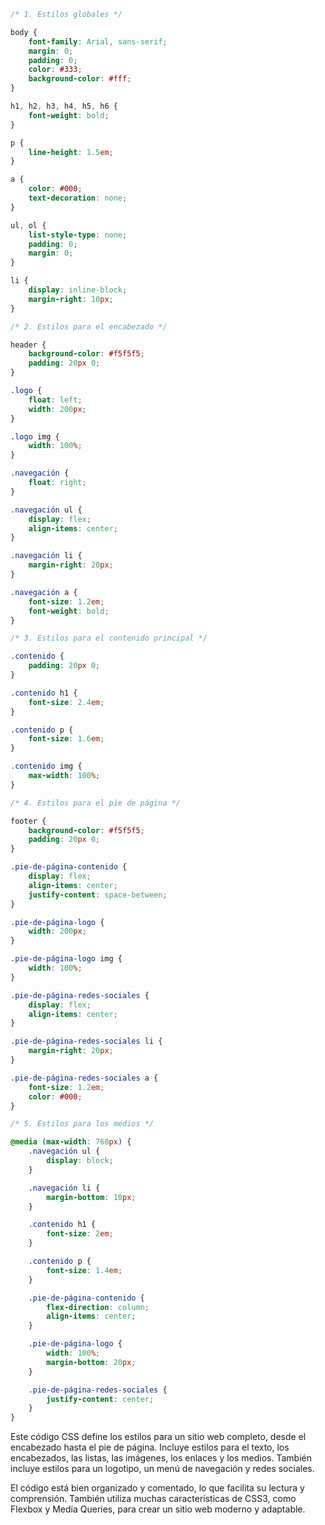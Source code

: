 ```css
/* 1. Estilos globales */

body {
    font-family: Arial, sans-serif;
    margin: 0;
    padding: 0;
    color: #333;
    background-color: #fff;
}

h1, h2, h3, h4, h5, h6 {
    font-weight: bold;
}

p {
    line-height: 1.5em;
}

a {
    color: #000;
    text-decoration: none;
}

ul, ol {
    list-style-type: none;
    padding: 0;
    margin: 0;
}

li {
    display: inline-block;
    margin-right: 10px;
}

/* 2. Estilos para el encabezado */

header {
    background-color: #f5f5f5;
    padding: 20px 0;
}

.logo {
    float: left;
    width: 200px;
}

.logo img {
    width: 100%;
}

.navegación {
    float: right;
}

.navegación ul {
    display: flex;
    align-items: center;
}

.navegación li {
    margin-right: 20px;
}

.navegación a {
    font-size: 1.2em;
    font-weight: bold;
}

/* 3. Estilos para el contenido principal */

.contenido {
    padding: 20px 0;
}

.contenido h1 {
    font-size: 2.4em;
}

.contenido p {
    font-size: 1.6em;
}

.contenido img {
    max-width: 100%;
}

/* 4. Estilos para el pie de página */

footer {
    background-color: #f5f5f5;
    padding: 20px 0;
}

.pie-de-página-contenido {
    display: flex;
    align-items: center;
    justify-content: space-between;
}

.pie-de-página-logo {
    width: 200px;
}

.pie-de-página-logo img {
    width: 100%;
}

.pie-de-página-redes-sociales {
    display: flex;
    align-items: center;
}

.pie-de-página-redes-sociales li {
    margin-right: 20px;
}

.pie-de-página-redes-sociales a {
    font-size: 1.2em;
    color: #000;
}

/* 5. Estilos para los medios */

@media (max-width: 768px) {
    .navegación ul {
        display: block;
    }

    .navegación li {
        margin-bottom: 10px;
    }

    .contenido h1 {
        font-size: 2em;
    }

    .contenido p {
        font-size: 1.4em;
    }

    .pie-de-página-contenido {
        flex-direction: column;
        align-items: center;
    }

    .pie-de-página-logo {
        width: 100%;
        margin-bottom: 20px;
    }

    .pie-de-página-redes-sociales {
        justify-content: center;
    }
}
```

Este código CSS define los estilos para un sitio web completo, desde el encabezado hasta el pie de página. Incluye estilos para el texto, los encabezados, las listas, las imágenes, los enlaces y los medios. También incluye estilos para un logotipo, un menú de navegación y redes sociales.

El código está bien organizado y comentado, lo que facilita su lectura y comprensión. También utiliza muchas características de CSS3, como Flexbox y Media Queries, para crear un sitio web moderno y adaptable.